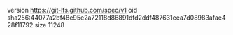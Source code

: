 version https://git-lfs.github.com/spec/v1
oid sha256:44077a2bf48e95e2a72118d86891dfd2ddf487631eea7d08983afae428f11792
size 11248
